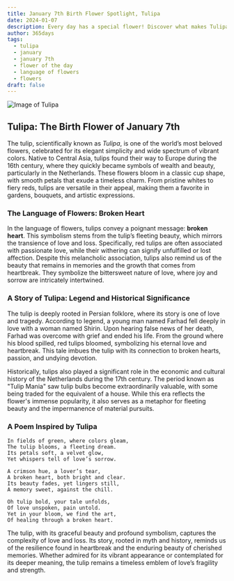```yaml
---
title: January 7th Birth Flower Spotlight, Tulipa
date: 2024-01-07
description: Every day has a special flower! Discover what makes Tulipa unique as today’s birth flower and its symbolic meaning.
author: 365days
tags:
  - tulipa
  - january
  - january 7th
  - flower of the day
  - language of flowers
  - flowers
draft: false
---
```



![Image of Tulipa](https://cdn.pixabay.com/photo/2020/04/28/13/17/tulips-5104494_1280.jpg#center)


## Tulipa: The Birth Flower of January 7th

The tulip, scientifically known as _Tulipa_, is one of the world’s most beloved flowers, celebrated for its elegant simplicity and wide spectrum of vibrant colors. Native to Central Asia, tulips found their way to Europe during the 16th century, where they quickly became symbols of wealth and beauty, particularly in the Netherlands. These flowers bloom in a classic cup shape, with smooth petals that exude a timeless charm. From pristine whites to fiery reds, tulips are versatile in their appeal, making them a favorite in gardens, bouquets, and artistic expressions.

### The Language of Flowers: Broken Heart

In the language of flowers, tulips convey a poignant message: **broken heart**. This symbolism stems from the tulip’s fleeting beauty, which mirrors the transience of love and loss. Specifically, red tulips are often associated with passionate love, while their withering can signify unfulfilled or lost affection. Despite this melancholic association, tulips also remind us of the beauty that remains in memories and the growth that comes from heartbreak. They symbolize the bittersweet nature of love, where joy and sorrow are intricately intertwined.

### A Story of Tulipa: Legend and Historical Significance

The tulip is deeply rooted in Persian folklore, where its story is one of love and tragedy. According to legend, a young man named Farhad fell deeply in love with a woman named Shirin. Upon hearing false news of her death, Farhad was overcome with grief and ended his life. From the ground where his blood spilled, red tulips bloomed, symbolizing his eternal love and heartbreak. This tale imbues the tulip with its connection to broken hearts, passion, and undying devotion.

Historically, tulips also played a significant role in the economic and cultural history of the Netherlands during the 17th century. The period known as "Tulip Mania" saw tulip bulbs become extraordinarily valuable, with some being traded for the equivalent of a house. While this era reflects the flower's immense popularity, it also serves as a metaphor for fleeting beauty and the impermanence of material pursuits.

### A Poem Inspired by Tulipa

```
In fields of green, where colors gleam,  
The tulip blooms, a fleeting dream.  
Its petals soft, a velvet glow,  
Yet whispers tell of love’s sorrow.  

A crimson hue, a lover’s tear,  
A broken heart, both bright and clear.  
Its beauty fades, yet lingers still,  
A memory sweet, against the chill.  

Oh tulip bold, your tale unfolds,  
Of love unspoken, pain untold.  
Yet in your bloom, we find the art,  
Of healing through a broken heart.  
```

The tulip, with its graceful beauty and profound symbolism, captures the complexity of love and loss. Its story, rooted in myth and history, reminds us of the resilience found in heartbreak and the enduring beauty of cherished memories. Whether admired for its vibrant appearance or contemplated for its deeper meaning, the tulip remains a timeless emblem of love’s fragility and strength.

